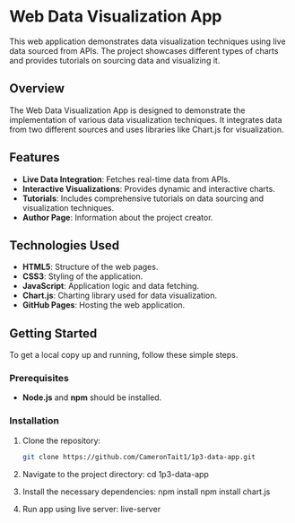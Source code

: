 # Web Data Visualization App

This web application demonstrates data visualization techniques using live data sourced from APIs. The project showcases different types of charts and provides tutorials on sourcing data and visualizing it.

## Overview

The Web Data Visualization App is designed to demonstrate the implementation of various data visualization techniques. It integrates data from two different sources and uses libraries like Chart.js for visualization.

## Features

- **Live Data Integration**: Fetches real-time data from APIs.
- **Interactive Visualizations**: Provides dynamic and interactive charts.
- **Tutorials**: Includes comprehensive tutorials on data sourcing and visualization techniques.
- **Author Page**: Information about the project creator.

## Technologies Used

- **HTML5**: Structure of the web pages.
- **CSS3**: Styling of the application.
- **JavaScript**: Application logic and data fetching.
- **Chart.js**: Charting library used for data visualization.
- **GitHub Pages**: Hosting the web application.

## Getting Started

To get a local copy up and running, follow these simple steps.

### Prerequisites

- **Node.js** and **npm** should be installed.

### Installation

1. Clone the repository:
   ```bash
   git clone https://github.com/CameronTait1/1p3-data-app.git

2. Navigate to the project directory:
   cd 1p3-data-app

3. Install the necessary dependencies:
   npm install
   npm install chart.js

5. Run app using live server:
   live-server

   

